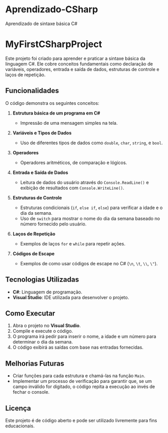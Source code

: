 # Aprendizado-CSharp
Aprendizado de sintaxe básica C#

# MyFirstCSharpProject

Este projeto foi criado para aprender e praticar a sintaxe básica da linguagem C#. Ele cobre conceitos fundamentais como declaração de variáveis, operadores, entrada e saída de dados, estruturas de controle e laços de repetição.

## Funcionalidades

O código demonstra os seguintes conceitos:

1. **Estrutura básica de um programa em C#**
   - Impressão de uma mensagem simples na tela.

2. **Variáveis e Tipos de Dados**
   - Uso de diferentes tipos de dados como `double`, `char`, `string`, e `bool`.

3. **Operadores**
   - Operadores aritméticos, de comparação e lógicos.

4. **Entrada e Saída de Dados**
   - Leitura de dados do usuário através do `Console.ReadLine()` e exibição de resultados com `Console.WriteLine()`.

5. **Estruturas de Controle**
   - Estruturas condicionais (`if`, `else if`, `else`) para verificar a idade e o dia da semana.
   - Uso de `switch` para mostrar o nome do dia da semana baseado no número fornecido pelo usuário.

6. **Laços de Repetição**
   - Exemplos de laços `for` e `while` para repetir ações.

7. **Códigos de Escape**
   - Exemplos de como usar códigos de escape no C# (`\n`, `\t`, `\\`, `\"`).

## Tecnologias Utilizadas

- **C#**: Linguagem de programação.
- **Visual Studio**: IDE utilizada para desenvolver o projeto.

## Como Executar

1. Abra o projeto no **Visual Studio**.
2. Compile e execute o código.
3. O programa irá pedir para inserir o nome, a idade e um número para determinar o dia da semana.
4. O código exibirá as saídas com base nas entradas fornecidas.

## Melhorias Futuras

- Criar funções para cada estrutura e chamá-las na função `Main`.
- Implementar um processo de verificação para garantir que, se um campo inválido for digitado, o código repita a execução ao invés de fechar o console.

## Licença

Este projeto é de código aberto e pode ser utilizado livremente para fins educacionais.

